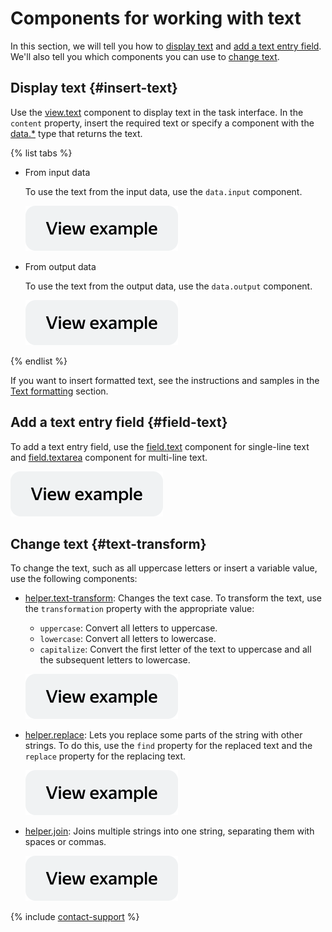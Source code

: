 # Components for working with text

In this section, we will tell you how to [display text](#insert-text) and [add a text entry field](#field-text). We'll also tell you which components you can use to [change text](#text-transform).

## Display text {#insert-text}

Use the [view.text](../reference/view.text.md) component to display text in the task interface. In the `content` property, insert the required text or specify a component with the [data.*](work-with-data.md) type that returns the text.

{% list tabs %}

- From input data

  To use the text from the input data, use the `data.input` component.

  [![image](../_images/buttons/view-example.svg)](https://ya.cc/t/si0fBVkD3ttB64)

- From output data

  To use the text from the output data, use the `data.output` component.

  [![image](../_images/buttons/view-example.svg)](https://ya.cc/t/si0fBVkD3ttB64)

{% endlist %}

If you want to insert formatted text, see the instructions and samples in the [Text formatting](text-formatting.md) section.

## Add a text entry field {#field-text}

To add a text entry field, use the [field.text](../reference/field.text.md) component for single-line text and [field.textarea](../reference/field.textarea.md) component for multi-line text.

[![image](../_images/buttons/view-example.svg)](https://ya.cc/t/NuwVOMK_3ttBAz)

## Change text {#text-transform}

To change the text, such as all uppercase letters or insert a variable value, use the following components:

- [helper.text-transform](../reference/helper.text-transform.md): Changes the text case. To transform the text, use the `transformation` property with the appropriate value:
    - `uppercase`: Convert all letters to uppercase.
    - `lowercase`: Convert all letters to lowercase.
    - `capitalize`: Convert the first letter of the text to uppercase and all the subsequent letters to lowercase.

  [![image](../_images/buttons/view-example.svg)](https://ya.cc/t/JVwFEJc13ttBEk)

- [helper.replace](../reference/helper.replace.md): Lets you replace some parts of the string with other strings. To do this, use the `find` property for the replaced text and the `replace` property for the replacing text.

  [![image](../_images/buttons/view-example.svg)](https://ya.cc/t/qcfsK8i_3x5ZwU)

- [helper.join](../reference/helper.join.md): Joins multiple strings into one string, separating them with spaces or commas.

  [![image](../_images/buttons/view-example.svg)](https://ya.cc/t/_h--eV2Y3ttBMm)

{% include [contact-support](../_includes/contact-support.md) %}